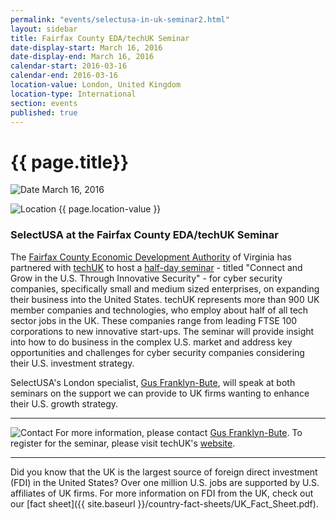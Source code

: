 ```yaml
---
permalink: "events/selectusa-in-uk-seminar2.html"
layout: sidebar
title: Fairfax County EDA/techUK Seminar
date-display-start: March 16, 2016
date-display-end: March 16, 2016
calendar-start: 2016-03-16
calendar-end: 2016-03-16
location-value: London, United Kingdom
location-type: International
section: events
published: true
---
```


# {{ page.title}}

![Date](https://google.github.io/material-design-icons/action/svg/design/ic_event_24px.svg "Date") March 16, 2016

![Location](http://google.github.io/material-design-icons/social/svg/design/ic_location_city_24px.svg "Location") {{ page.location-value }}

### SelectUSA at the Fairfax County EDA/techUK Seminar

The <a target="_blank" href="http://www.fairfaxcountyeda.org/">Fairfax County Economic Development Authority</a> of Virginia has partnered with <a target="_blank" href="http://www.techuk.org/">techUK</a> to host a <a target="_blank" href="http://www.techuk.org/events/seminar/item/7180-connect-and-grow-in-the-us-through-innovative-security">half-day seminar</a> - titled "Connect and Grow in the U.S. Through Innovative Security" - for cyber security companies, specifically small and medium sized enterprises, on expanding their business into the United States. techUK represents more than 900 UK member companies and technologies, who employ about half of all tech sector jobs in the UK. These companies range from leading FTSE 100 corporations to new innovative start-ups. The seminar will provide insight into how to do business in the complex U.S. market and address key opportunities and challenges for cyber security companies considering their U.S. investment strategy. 

SelectUSA's London specialist, [Gus Franklyn-Bute](mailto:gus.franklynbute@trade.gov?Subject=SelectUSA%20at%20the%20Fairfax%20County/techUK%20Seminar%20-%20Inquiry), will speak at both seminars on the support we can provide to UK firms wanting to enhance their U.S. growth strategy.

---

![Contact](https://google.github.io/material-design-icons/action/svg/design/ic_question_answer_24px.svg "Contact") For more information, please contact [Gus Franklyn-Bute](mailto:gus.franklynbute@trade.gov?Subject=SelectUSA%20at%20the%20Fairfax%20County/techUK%20Seminar%20-%20Inquiry). To register for the seminar, please visit techUK's <a target="_blank" href="http://www.techuk.org/events/seminar/item/7180-connect-and-grow-in-the-us-through-innovative-security">website</a>.

---

Did you know that the UK is the largest source of foreign direct investment (FDI) in the United States? Over one million U.S. jobs are supported by U.S. affiliates of UK firms. For more information on FDI from the UK, check out our [fact sheet]({{ site.baseurl }}/country-fact-sheets/UK_Fact_Sheet.pdf).
